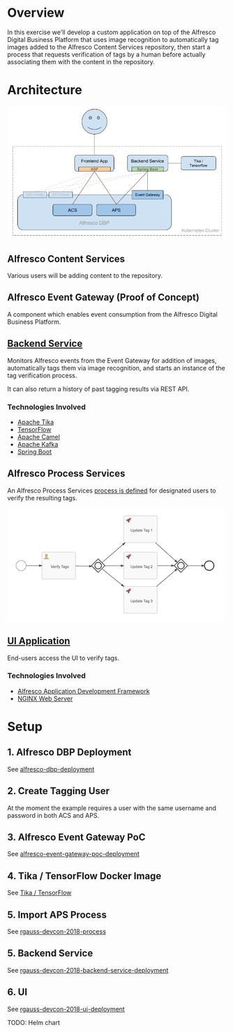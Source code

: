 # Overview

In this exercise we'll develop a custom application on top of the Alfresco Digital Business Platform that uses image recognition to automatically tag images added to the Alfresco Content Services repository, then start a process that requests verification of tags by a human before actually associating them with the content in the repository.

# Architecture
![Architecture Diagram](docs/images/architecture-diagram.png)

## Alfresco Content Services

Various users will be adding content to the repository.

## Alfresco Event Gateway (Proof of Concept)

A component which enables event consumption from the Alfresco Digital Business Platform.

## [Backend Service](alfresco-devcon-2018-backend-service)

Monitors Alfresco events from the Event Gateway for addition of images, automatically tags them via image recognition, and starts an instance of the tag verification process.

It can also return a history of past tagging results via REST API.

### Technologies Involved

* [Apache Tika](https://tika.apache.org/)
* [TensorFlow](https://www.tensorflow.org/)
* [Apache Camel](http://camel.apache.org/)
* [Apache Kafka](https://kafka.apache.org/)
* [Spring Boot](https://projects.spring.io/spring-boot/)

## Alfresco Process Services

An Alfresco Process Services [process is defined](rgauss-devcon-2018-process) for designated users to verify the resulting tags.

![Tag Verification Process](rgauss-devcon-2018-process/docs/images/tag-verification-process.png)

## [UI Application](alfresco-devcon-2018)

End-users access the UI to verify tags.

### Technologies Involved

* [Alfresco Application Development Framework](https://community.alfresco.com/community/application-development-framework)
* [NGINX Web Server](https://www.nginx.com/)

# Setup

## 1. Alfresco DBP Deployment

See [alfresco-dbp-deployment](https://github.com/Alfresco/alfresco-dbp-deployment)

## 2. Create Tagging User

At the moment the example requires a user with the same username and password in both ACS and APS.

## 3. Alfresco Event Gateway PoC

See [alfresco-event-gateway-poc-deployment](alfresco-event-gateway-poc-depoyment)

## 4. Tika / TensorFlow Docker Image

See [Tika / TensorFlow](rgauss-devcon-2018-backend-service)

## 5. Import APS Process

See [rgauss-devcon-2018-process](rgauss-devcon-2018-process)

## 5. Backend Service

See [rgauss-devcon-2018-backend-service-deployment](rgauss-devcon-2018-backend-service-deployment)

## 6. UI

See [rgauss-devcon-2018-ui-deployment](rgauss-devcon-2018-ui-deployment)



TODO: Helm chart


